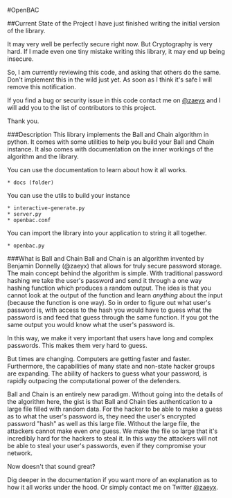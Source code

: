 #OpenBAC

##Current State of the Project
I have just finished writing the initial version of the library.

It may very well be perfectly secure right now.  But Cryptography is very hard.  If I made even one tiny mistake writing this library, it may end up being insecure.

So, I am currently reviewing this code, and asking that others do the same.  Don't implement this in the wild just yet.  As soon as I think it's safe I will remove this notification.

If you find a bug or security issue in this code contact me on [@zaeyx](https://twitter.com/zaeyx) and I will add you to the list of contributors to this project.  

Thank you.


###Description
This library implements the Ball and Chain algorithm in python.  It comes with some utilities to help you build your Ball and Chain instance.  It also comes with documentation on the inner workings of the algorithm and the library.

You can use the documentation to learn about how it all works.

	* docs (folder)

You can use the utils to build your instance

	* interactive-generate.py
	* server.py
	* openbac.conf

You can import the library into your application to string it all together.

	* openbac.py


###What is Ball and Chain
Ball and Chain is an algorithm invented by Benjamin Donnelly (@zaeyx) that allows for truly secure password storage.  The main concept behind the algorithm is simple.  With traditional password hashing we take the user's password and send it through a one way hashing function which produces a random output.  The idea is that you cannot look at the output of the function and learn *anything* about the input \(because the function is one way\).  So in order to figure out what user's password is, with access to the hash you would have to guess what the password is and feed that guess through the same function.  If you got the same output you would know what the user's password is.

In this way, we make it very important that users have long and complex passwords.  This makes them very hard to guess.

But times are changing.  Computers are getting faster and faster.  Furthermore, the capabilities of many state and non-state hacker groups are expanding.  The ability of hackers to guess what your password, is rapidly outpacing the computational power of the defenders.

Ball and Chain is an entirely new paradigm.  Without going into the details of the algorithm here, the gist is that Ball and Chain ties authentication to a large file filled with random data.  For the hacker to be able to make a guess as to what the user's password is, they need the user's encrypted password "hash" as well as this large file.  Without the large file, the attackers cannot make even *one* guess.  We make the file so large that it's incredibly hard for the hackers to steal it.  In this way the attackers will not be able to steal your user's passwords, even if they compromise your network.

Now doesn't that sound great?

Dig deeper in the documentation if you want more of an explanation as to how it all works under the hood.  Or simply contact me on Twitter [@zaeyx](https://twitter.com/zaeyx).


